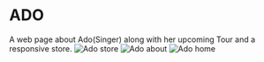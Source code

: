 # ADO
A web page about Ado(Singer) along with her upcoming Tour and a responsive store. 
![Ado store](https://github.com/Nikenen231/ADO/assets/134457090/79bf2d8c-3be5-4ab1-a60d-649d005df77c)
![Ado about](https://github.com/Nikenen231/ADO/assets/134457090/140344cd-e3ea-46d0-ba96-dd62133e85b2)
![Ado home](https://github.com/Nikenen231/ADO/assets/134457090/639270a0-9fdb-4853-9fb0-cefacc5d7434)
